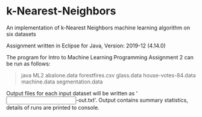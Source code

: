 # k-Nearest-Neighbors
An implementation of k-Nearest Neighbors machine learning algorithm on six datasets

Assignment written in Eclipse for Java, Version: 2019-12 (4.14.0)

The program for Intro to Machine Learning Programming Assignment 2 can be run as follows:

>java ML2 abalone.data forestfires.csv glass.data house-votes-84.data machine.data segmentation.data

Output files for each input dataset will be written as '<input dataset name>-out.txt'. Output contains summary statistics, details of runs are printed to console.
